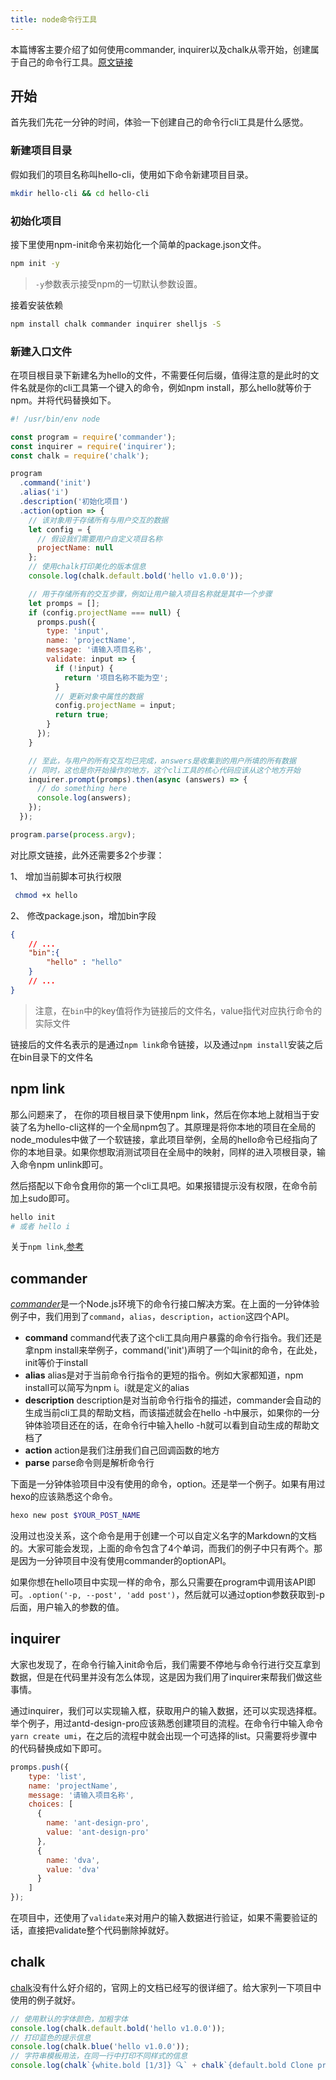 ```yaml
---
title: node命令行工具
---
```


本篇博客主要介绍了如何使用commander, inquirer以及chalk从零开始，创建属于自己的命令行工具。[原文链接](https://zhuanlan.zhihu.com/p/66130343)

## 开始

首先我们先花一分钟的时间，体验一下创建自己的命令行cli工具是什么感觉。

### 新建项目目录

假如我们的项目名称叫hello-cli，使用如下命令新建项目目录。

```bash
mkdir hello-cli && cd hello-cli
```

### 初始化项目

接下里使用npm-init命令来初始化一个简单的package.json文件。

```bash
npm init -y
```

> `-y`参数表示接受npm的一切默认参数设置。

接着安装依赖

``` bash
npm install chalk commander inquirer shelljs -S
```

### 新建入口文件

在项目根目录下新建名为hello的文件，不需要任何后缀，值得注意的是此时的文件名就是你的cli工具第一个键入的命令，例如npm install，那么hello就等价于npm。并将代码替换如下。

```js
#! /usr/bin/env node

const program = require('commander');
const inquirer = require('inquirer');
const chalk = require('chalk');

program
  .command('init')
  .alias('i')
  .description('初始化项目')
  .action(option => {
    // 该对象用于存储所有与用户交互的数据
    let config = {
      // 假设我们需要用户自定义项目名称
      projectName: null
    };
    // 使用chalk打印美化的版本信息
    console.log(chalk.default.bold('hello v1.0.0'));

    // 用于存储所有的交互步骤，例如让用户输入项目名称就是其中一个步骤
    let promps = [];
    if (config.projectName === null) {
      promps.push({
        type: 'input',
        name: 'projectName',
        message: '请输入项目名称',
        validate: input => {
          if (!input) {
            return '项目名称不能为空';
          }
          // 更新对象中属性的数据
          config.projectName = input;
          return true;
        }
      });
    }

    // 至此，与用户的所有交互均已完成，answers是收集到的用户所填的所有数据
    // 同时，这也是你开始操作的地方，这个cli工具的核心代码应该从这个地方开始
    inquirer.prompt(promps).then(async (answers) => {
      // do something here
      console.log(answers);
    });
  });

program.parse(process.argv);
```

对比原文链接，此外还需要多2个步骤：

1、 增加当前脚本可执行权限

```sh
 chmod +x hello
```

2、 修改package.json，增加bin字段

```json
{
    // ... 
    "bin":{
        "hello" : "hello"
    }
    // ... 
}
```

> 注意，在`bin`中的key值将作为链接后的文件名，value指代对应执行命令的实际文件

链接后的文件名表示的是通过`npm link`命令链接，以及通过`npm install`安装之后在bin目录下的文件名


## npm link

那么问题来了， 在你的项目根目录下使用npm link，然后在你本地上就相当于安装了名为hello-cli这样的一个全局npm包了。其原理是将你本地的项目在全局的node_modules中做了一个软链接，拿此项目举例，全局的hello命令已经指向了你的本地目录。如果你想取消测试项目在全局中的映射，同样的进入项根目录，输入命令npm unlink即可。

然后搭配以下命令食用你的第一个cli工具吧。如果报错提示没有权限，在命令前加上sudo即可。

```bash
hello init
# 或者 hello i
```

关于`npm link`,[参考](https://github.com/atian25/blog/issues/17)

## commander

[*commander*](https://github.com/tj/commander.js)是一个Node.js环境下的命令行接口解决方案。在上面的一分钟体验例子中，我们用到了`command`，`alias`，`description`，`action`这四个API。

- **command** command代表了这个cli工具向用户暴露的命令行指令。我们还是拿npm install来举例子，command('init')声明了一个叫init的命令，在此处，init等价于install
- **alias** alias是对于当前命令行指令的更短的指令。例如大家都知道，npm install可以简写为npm i。i就是定义的alias
- **description** description是对当前命令行指令的描述，commander会自动的生成当前cli工具的帮助文档，而该描述就会在hello -h中展示，如果你的一分钟体验项目还在的话，在命令行中输入hello -h就可以看到自动生成的帮助文档了
- **action** action是我们注册我们自己回调函数的地方
- **parse** parse命令则是解析命令行

下面是一分钟体验项目中没有使用的命令，option。还是举一个例子。如果有用过hexo的应该熟悉这个命令。

```bash
hexo new post $YOUR_POST_NAME
```

没用过也没关系，这个命令是用于创建一个可以自定义名字的Markdown的文档的。大家可能会发现，上面的命令包含了4个单词，而我们的例子中只有两个。那是因为一分钟项目中没有使用commander的optionAPI。

如果你想在hello项目中实现一样的命令，那么只需要在program中调用该API即可。`.option('-p, --post', 'add post')`，然后就可以通过option参数获取到-p后面，用户输入的参数的值。

## inquirer

大家也发现了，在命令行输入init命令后，我们需要不停地与命令行进行交互拿到数据，但是在代码里并没有怎么体现，这是因为我们用了inquirer来帮我们做这些事情。

通过inquirer，我们可以实现输入框，获取用户的输入数据，还可以实现选择框。举个例子，用过antd-design-pro应该熟悉创建项目的流程。在命令行中输入命令`yarn create umi`，在之后的流程中就会出现一个可选择的list。只需要将步骤中的代码替换成如下即可。

```js
promps.push({
    type: 'list',
    name: 'projectName',
    message: '请输入项目名称',
    choices: [
      {
        name: 'ant-design-pro',
        value: 'ant-design-pro'
      },
      {
        name: 'dva',
        value: 'dva'
      }
    ]
});
```

在项目中，还使用了`validate`来对用户的输入数据进行验证，如果不需要验证的话，直接把validate整个代码删除掉就好。

## chalk

[chalk](https://github.com/chalk/chalk)没有什么好介绍的，官网上的文档已经写的很详细了。给大家列一下项目中使用的例子就好。

```js
// 使用默认的字体颜色，加粗字体
console.log(chalk.default.bold('hello v1.0.0'));
// 打印蓝色的提示信息
console.log(chalk.blue('hello v1.0.0'));
// 字符串模板用法，在同一行中打印不同样式的信息
console.log(chalk`{white.bold [1/3]} 🔍` + chalk`{default.bold Clone project into local path...}`);
```


